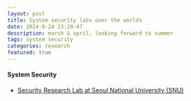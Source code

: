 ```yaml
---
layout: post
title: System security labs over the worlds
date: 2024-9-24 23:19:47
description: march & april, looking forward to summer
tags: system security
categories: research
featured: true
---
```


#### System Security

* [Security Research Lab at Seoul National University (SNU)](https://github.com/compsec-snu)
